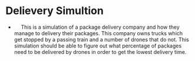 # Delievery Simultion

-  &emsp; This is a simulation of a package delivery company and how they manage to delivery their packages. This company owns trucks which get stopped by a passing train and a number of drones that do not. This simulation should be able to figure out what percentage of packages need to be delivered by drones in order to get the lowest delivery time.